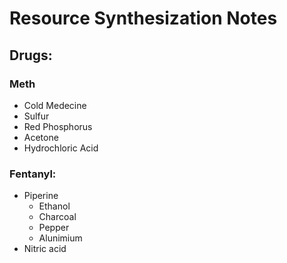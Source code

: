 # Resource Synthesization Notes

## Drugs:

### Meth

-   Cold Medecine
-   Sulfur
-   Red Phosphorus
-   Acetone
-   Hydrochloric Acid

### Fentanyl:

-   Piperine
    -   Ethanol
    -   Charcoal
    -   Pepper
    -   Alunimium
-   Nitric acid
